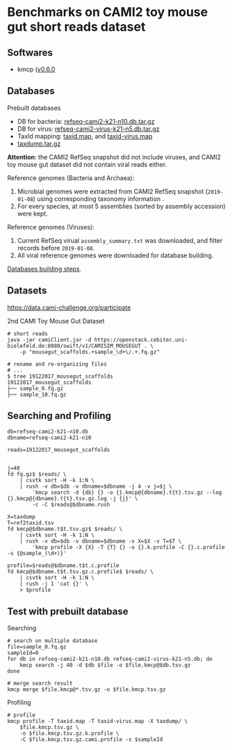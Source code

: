 # Benchmarks on CAMI2 toy mouse gut short reads dataset


## Softwares

- kmcp ([v0.6.0](https://github.com/shenwei356/kmcp/releases/tag/v0.6.0)

## Databases

Prebuilt databases

- DB for bacteria: [refseq-cami2-k21-n10.db.tar.gz](http://app.shenwei.me/data/tmp/refseq-cami2-k21-n10.db.tar.gz)
- DB for virus: [refseq-cami2-virus-k21-n5.db.tar.gz](http://app.shenwei.me/data/tmp/refseq-cami2-virus-k21-n5.db.tar.gz)
- TaxId mapping: [taxid.map](http://app.shenwei.me/data/tmp/taxid-virus.map), and [taxid-virus.map](http://app.shenwei.me/data/tmp/taxid-virus.map)
- [taxdump.tar.gz](http://app.shenwei.me/data/tmp/taxdump.tar.gz)

**Attention**: the CAMI2 RefSeq snapshot did not include viruses,
and CAMI2 toy mouse gut dataset did not contain viral reads either.

Reference genomes (Bacteria and Archaea):

1. Microbial genomes were extracted from CAMI2 RefSeq snapshot (`2019-01-08`) using
corresponding taxonomy information .
2. For every species, at most 5 assemblies (sorted by assembly accession) were kept.

Reference genomes (Viruses):

1. Current RefSeq virual `assembly_summary.txt` was downloaded, and filter
records before `2019-01-08`.
2. All viral reference genomes were downloaded for database building.

[Databases building steps](./database.md).

## Datasets

https://data.cami-challenge.org/participate 

2nd CAMI Toy Mouse Gut Dataset

    # short reads
    java -jar camiClient.jar -d https://openstack.cebitec.uni-bielefeld.de:8080/swift/v1/CAMISIM_MOUSEGUT . \
        -p "mousegut_scaffolds.+sample_\d+\/.+.fq.gz"

    # rename and re-organizing files
    # ...
    $ tree 19122017_mousegut_scaffolds
    19122017_mousegut_scaffolds
    ├── sample_0.fq.gz
    ├── sample_10.fq.gz
        
## Searching and Profiling
    
    db=refseq-cami2-k21-n10.db
    dbname=refseq-cami2-k21-n10
    
    reads=19122017_mousegut_scaffolds
    
    
    j=40
    fd fq.gz$ $reads/ \
        | csvtk sort -H -k 1:N \
        | rush -v db=$db -v dbname=$dbname -j 4 -v j=$j \
            'kmcp search -d {db} {} -o {}.kmcp@{dbname}.t{t}.tsv.gz --log {}.kmcp@{dbname}.t{t}.tsv.gz.log -j {j}' \
            -c -C $reads@$dbname.rush

    X=taxdump
    T=ref2taxid.tsv
    fd kmcp@$dbname.t$t.tsv.gz$ $reads/ \
        | csvtk sort -H -k 1:N \
        | rush -v db=$db -v dbname=$dbname -v X=$X -v T=$T \
            'kmcp profile -X {X} -T {T} {} -o {}.k.profile -C {}.c.profile -s {@sample_(\d+)}' 
    
    profile=$reads@$dbname.t$t.c.profile
    fd kmcp@$dbname.t$t.tsv.gz.c.profile$ $reads/ \
        | csvtk sort -H -k 1:N \
        | rush -j 1 'cat {}' \
        > $profile
    
## Test with prebuilt database

Searching

    # search on multiple database
    file=sample_0.fq.gz
    sampleId=0
    for db in refseq-cami2-k21-n10.db refseq-cami2-virus-k21-n5.db; do
        kmcp search -j 40 -d $db $file -o $file.kmcp@$db.tsv.gz
    done
    
    # merge search result
    kmcp merge $file.kmcp@*.tsv.gz -o $file.kmcp.tsv.gz
    
Profiling

    # profile
    kmcp profile -T taxid.map -T taxid-virus.map -X taxdump/ \
        $file.kmcp.tsv.gz \
        -o $file.kmcp.tsv.gz.k.profile \
        -C $file.kmcp.tsv.gz.cami.profile -s $sampleId        
    
